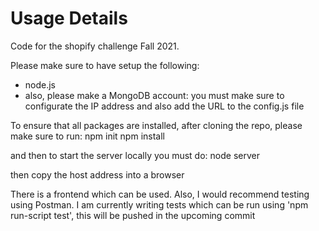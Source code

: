 # Usage Details
Code for the shopify challenge Fall 2021.

Please make sure to have setup the following:

- node.js
- also, please make a MongoDB account: you must make sure to configurate the IP address and also add the URL to the config.js file


To ensure that all packages are installed, after cloning the repo, please make sure to run:
npm init
npm install

and then to start the server locally you must do:
node server

then copy the host address into a browser


There is a frontend which can be used.
Also, I would recommend testing using Postman. 
I am currently writing tests which can be run using 'npm run-script test', this will be pushed in the upcoming commit


